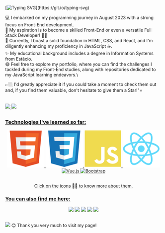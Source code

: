 [![Typing SVG](https://readme-typing-svg.herokuapp.com/?lines=Hello+World,+I´m+Davidson+Dias!;But+you+can+call+me+Davidson!;I´m+a+Front-End+Developer.;Welcome+to+my+GitHub!)](https://git.io/typing-svg)

💻 I embarked on my programming journey in August 2023 with a strong focus on Front-End development.\
🚀 My aspiration is to become a skilled Front-End or even a versatile Full Stack Developer! 🙏🏼\
🌱 Currently, I boast a solid foundation in HTML, CSS, and React, and I'm diligently enhancing my proficiency in JavaScript ☕.\
✨ My educational background includes a degree in Information Systems from Estácio.\
😄 Feel free to explore my portfolio, where you can find the challenges I tackled during my Front-End studies, along with repositories dedicated to my JavaScript learning endeavors.\

👉🏼 I'd greatly appreciate it if you could take a moment to check them out and, if you find them valuable, don't hesitate to give them a Star!"⭐
##
<div>
  <a href="https://github.com/davidsondias">
  <img height="170em" src="https://github-readme-stats.vercel.app/api?username=davidsondias&show_icons=true&theme=tokyonight&include_all_commits=true&count_private=true"/>
  <img height="170em" src="https://github-readme-stats.vercel.app/api/top-langs/?username=davidsondias&layout=compact&langs_count=6&theme=tokyonight"/>
</div>
    
##
### Technologies I've learned so far:
<div align="center">
  <img src="https://raw.githubusercontent.com/devicons/devicon/master/icons/html5/html5-original.svg" width="120" alt="HTML5">
  <img src="https://raw.githubusercontent.com/devicons/devicon/master/icons/css3/css3-original.svg" width="120" alt="CSS3">
  <img src="https://raw.githubusercontent.com/devicons/devicon/master/icons/javascript/javascript-plain.svg" width="120" alt="JavaScript">
  <img src="https://raw.githubusercontent.com/devicons/devicon/master/icons/react/react-original.svg" width="120" alt="React">
  <img src="https://img.icons8.com/color/2x/vue-js.png" width="120" alt="Vue.js">
  <img src="https://img.icons8.com/color/2x/bootstrap.png" width="120" alt="Bootstrap">
  <br><br>
  <p>Click on the icons ☝🏻 to know more about them.</p>
</div>
    
### You can also find me here:
<div align="center"> 
  <a href ="https://www.linkedin.com/in/davidson-dias/" target="_blank"><img src="https://img.shields.io/badge/-LinkedIn-%230077B5?style=for-the-badge&logo=linkedin&logoColor=white" target="_blank"></a> 
  <a href ="https://www.youtube.com/c/InfoSevenTecnologia" target="_blank"><img src="https://img.shields.io/badge/YouTube-FF0000?style=for-the-badge&logo=youtube&logoColor=white" target="_blank"></a>
  <a href ="https://instagram.com/davidsonfe /" target="_blank"><img src="https://img.shields.io/badge/-Instagram-%23E4405F?style=for-the-badge&logo=instagram&logoColor=white" target="_blank"></a>
  <a href = "mailto: davidsonfe7@gmail.com"><img src="https://img.shields.io/badge/-Gmail-%23333?style=for-the-badge&logo=gmail&logoColor=white" target="_blank"></a>
  <a href ="https://wa.me/5531994980340"><img src="https://img.shields.io/badge/WhatsApp-25D366?style=for-the-badge&logo=whatsapp&logoColor=white" target="_blank"></a>
</div>

##
![](https://komarev.com/ghpvc/?username=DavidsonDias)
😊 Thank you very much to visit my page!
